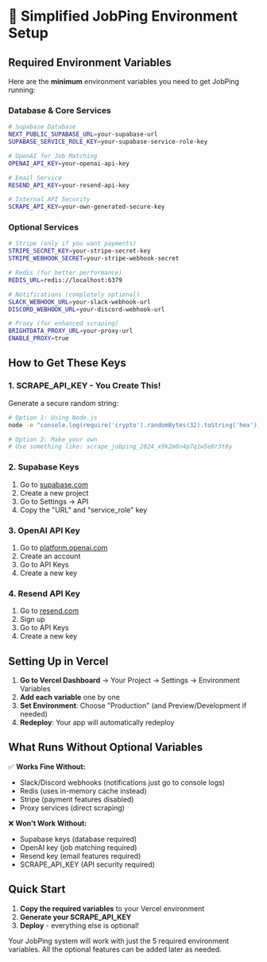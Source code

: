 # 🚀 Simplified JobPing Environment Setup

## **Required Environment Variables**

Here are the **minimum** environment variables you need to get JobPing running:

### **Database & Core Services**
```bash
# Supabase Database
NEXT_PUBLIC_SUPABASE_URL=your-supabase-url
SUPABASE_SERVICE_ROLE_KEY=your-supabase-service-role-key

# OpenAI for Job Matching
OPENAI_API_KEY=your-openai-api-key

# Email Service
RESEND_API_KEY=your-resend-api-key

# Internal API Security
SCRAPE_API_KEY=your-own-generated-secure-key
```

### **Optional Services**
```bash
# Stripe (only if you want payments)
STRIPE_SECRET_KEY=your-stripe-secret-key
STRIPE_WEBHOOK_SECRET=your-stripe-webhook-secret

# Redis (for better performance)
REDIS_URL=redis://localhost:6379

# Notifications (completely optional)
SLACK_WEBHOOK_URL=your-slack-webhook-url
DISCORD_WEBHOOK_URL=your-discord-webhook-url

# Proxy (for enhanced scraping)
BRIGHTDATA_PROXY_URL=your-proxy-url
ENABLE_PROXY=true
```

## **How to Get These Keys**

### **1. SCRAPE_API_KEY** - You Create This!
Generate a secure random string:
```bash
# Option 1: Using Node.js
node -e "console.log(require('crypto').randomBytes(32).toString('hex'))"

# Option 2: Make your own
# Use something like: scrape_jobping_2024_x9k2m8n4p7q1w5e8r3t6y
```

### **2. Supabase Keys**
1. Go to [supabase.com](https://supabase.com)
2. Create a new project
3. Go to Settings → API
4. Copy the "URL" and "service_role" key

### **3. OpenAI API Key**
1. Go to [platform.openai.com](https://platform.openai.com)
2. Create an account
3. Go to API Keys
4. Create a new key

### **4. Resend API Key**
1. Go to [resend.com](https://resend.com)
2. Sign up
3. Go to API Keys
4. Create a new key

## **Setting Up in Vercel**

1. **Go to Vercel Dashboard** → Your Project → Settings → Environment Variables
2. **Add each variable** one by one
3. **Set Environment**: Choose "Production" (and Preview/Development if needed)
4. **Redeploy**: Your app will automatically redeploy

## **What Runs Without Optional Variables**

✅ **Works Fine Without:**
- Slack/Discord webhooks (notifications just go to console logs)
- Redis (uses in-memory cache instead)
- Stripe (payment features disabled)
- Proxy services (direct scraping)

❌ **Won't Work Without:**
- Supabase keys (database required)
- OpenAI key (job matching required)
- Resend key (email features required)
- SCRAPE_API_KEY (API security required)

## **Quick Start**

1. **Copy the required variables** to your Vercel environment
2. **Generate your SCRAPE_API_KEY** 
3. **Deploy** - everything else is optional!

Your JobPing system will work with just the 5 required environment variables. All the optional features can be added later as needed.
